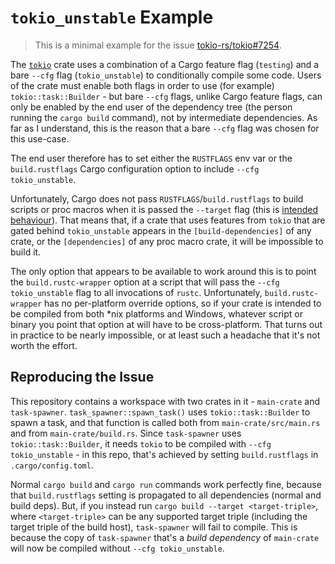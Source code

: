 # `tokio_unstable` Example

> This is a minimal example for the issue [tokio-rs/tokio#7254][issue].

The [`tokio`][tokio] crate uses a combination of a Cargo feature flag (`testing`) and a bare `--cfg`
flag (`tokio_unstable`) to conditionally compile some code. Users of the crate must enable both
flags in order to use (for example) `tokio::task::Builder` - but bare `--cfg` flags, unlike Cargo
feature flags, can only be enabled by the end user of the dependency tree (the person running the
`cargo build` command), not by intermediate dependencies. As far as I understand, this is the reason
that a bare `--cfg` flag was chosen for this use-case.

The end user therefore has to set either the `RUSTFLAGS` env var or the `build.rustflags` Cargo
configuration option to include `--cfg tokio_unstable`.

Unfortunately, Cargo does not pass `RUSTFLAGS`/`build.rustflags` to build scripts or proc macros
when it is passed the `--target` flag (this is [intended behaviour][rustflags]). That means that, if
a crate that uses features from `tokio` that are gated behind `tokio_unstable` appears in the
`[build-dependencies]` of any crate, or the `[dependencies]` of any proc macro crate, it will be
impossible to build it.

The only option that appears to be available to work around this is to point the
`build.rustc-wrapper` option at a script that will pass the `--cfg tokio_unstable` flag to all
invocations of `rustc`. Unfortunately, `build.rustc-wrapper` has no per-platform override options,
so if your crate is intended to be compiled from both \*nix platforms and Windows, whatever script
or binary you point that option at will have to be cross-platform. That turns out in practice to be
nearly impossible, or at least such a headache that it's not worth the effort.

## Reproducing the Issue

This repository contains a workspace with two crates in it - `main-crate` and `task-spawner`.
`task_spawner::spawn_task()` uses `tokio::task::Builder` to spawn a task, and that function is
called both from `main-crate/src/main.rs` and from `main-crate/build.rs`. Since `task-spawner` uses
`tokio::task::Builder`, it needs `tokio` to be compiled with `--cfg tokio_unstable` - in this repo,
that's achieved by setting `build.rustflags` in `.cargo/config.toml`.

Normal `cargo build` and `cargo run` commands work perfectly fine, because that `build.rustflags`
setting is propagated to all dependencies (normal and build deps). But, if you instead run `cargo
build --target <target-triple>`, where `<target-triple>` can be any supported target triple
(including the target triple of the build host), `task-spawner` will fail to compile. This is
because the copy of `task-spawner` that's a _build dependency_ of `main-crate` will now be compiled
without `--cfg tokio_unstable`.

[issue]: https://github.com/tokio-rs/tokio/issues/7254
[rustflags]: https://doc.rust-lang.org/cargo/reference/config.html#buildrustflags
[tokio]: https://github.com/tokio-rs/tokio
